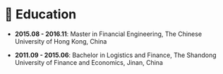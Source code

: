 


# 📖 Education

- **2015.08 - 2016.11**: Master in Financial Engineering, The Chinese University of Hong Kong, China

- **2011.09 - 2015.06**: Bachelor in Logistics and Finance, The Shandong University of Finance and Economics, Jinan, China
